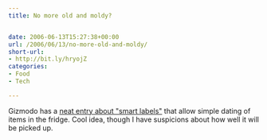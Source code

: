 ```yaml
---
title: No more old and moldy?


date: 2006-06-13T15:27:38+00:00
url: /2006/06/13/no-more-old-and-moldy/
short-url:
- http://bit.ly/hryojZ
categories:
- Food
- Tech

---
```

<div class='microid-mailto+http:sha1:66d8b6fb806e3f25e41e5d7c22dd176aea940169'>

Gizmodo has a <a href="http://gizmodo.com/gadgets/gadgets/coming-soon-timestrips-smart-labels-180308.php">neat entry about "smart labels"</a> that allow simple dating of items in the fridge. Cool idea, though I have suspicions about how well it will be picked up.

